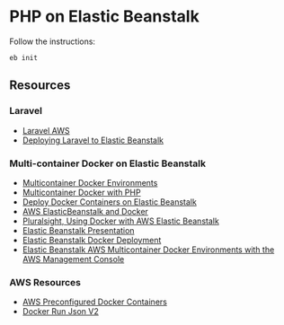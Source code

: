 # PHP on Elastic Beanstalk 


Follow the instructions: 

`eb init`



## Resources

### Laravel 

* [Laravel AWS](https://github.com/peec/laravel-aws)
* [Deploying Laravel to Elastic Beanstalk](http://docs.aws.amazon.com/elasticbeanstalk/latest/dg/php-laravel-tutorial.html#php-laravel-tutorial-deploy)


### Multi-container Docker on Elastic Beanstalk

* [Multicontainer Docker Environments](http://docs.aws.amazon.com/elasticbeanstalk/latest/dg/create_deploy_docker_ecs.html)
* [Multicontainer Docker with PHP](http://www.michaelgallego.fr/blog/2015/07/18/using-elastic-beanstalk-multi-container-with-php/)
* [Deploy Docker Containers on Elastic Beanstalk](https://cloudacademy.com/blog/how-to-deploy-docker-containers-on-aws-elastic-beanstalk/)
* [AWS ElasticBeanstalk and Docker](https://blog.kloia.com/aws-elasticbeanstalk-and-docker-a96526177c6d)
* [Pluralsight, Using Docker with AWS Elastic Beanstalk](https://www.pluralsight.com/courses/docker-aws-elastic-beanstalk)
* [Elastic Beanstalk Presentation](https://www.slideshare.net/AmazonWebServices/aws-elastic-beanstalk-running-microservices-and-docker)
* [Elastic Beanstalk Docker Deployment](http://blog.digitopia.com/elastic-beanstalk-docker-deployment/)
* [Elastic Beanstalk AWS Multicontainer Docker Environments with the AWS Management Console](http://docs.aws.amazon.com/elasticbeanstalk/latest/dg/create_deploy_docker_ecstutorial.html)

### AWS Resources

* [AWS Preconfigured Docker Containers](http://docs.aws.amazon.com/elasticbeanstalk/latest/dg/create_deploy_dockerpreconfig.html)
* [Docker Run Json V2](http://docs.aws.amazon.com/elasticbeanstalk/latest/dg/create_deploy_docker_v2config.html)
